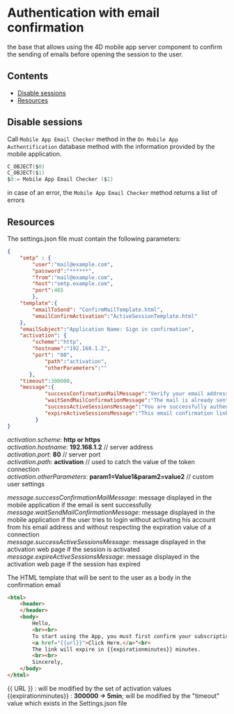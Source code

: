 # Authentication with email confirmation

the base that allows using the 4D mobile app server component to confirm the sending of emails before opening the session to the user.

##  Contents ##
- [Disable sessions](#DisableSessions)
- [Resources](#Resources)

## Disable sessions ##

Call `Mobile App Email Checker`  method in the `On Mobile App Authentification` database  method with the information provided by the mobile application.

```swift
C_OBJECT($0)
C_OBJECT($1)
$0:= Mobile App Email Checker ($1)
```
in case of an error, the `Mobile App Email Checker` method returns a list of errors

## Resources ##

The settings.json file must contain the following parameters:

```json
{
	"smtp" : {
		"user":"mail@example.com",
		"password":"******",
		"from":"mail@example.com",
		"host":"smtp.example.com",
		"port":465
        },
	"template":{    
		"emailToSend": "ConfirmMailTemplate.html",
		"emailConfirmActivation":"ActiveSessionTemplate.html"
	},
	"emailSubject":"Application Name: Sign in confirmation",
	"activation": {
		"scheme":"http",
		"hostname":"192.168.1.2",
        "port": "80",
    		"path":"activation",
    		"otherParameters":""
  	   },
  	"timeout":300000,
  	"message":{
    		"successConfirmationMailMessage":"Verify your email address",
    		"waitSendMailConfirmationMessage":"The mail is already sent thank you to wait before sending again",
    		"successActiveSessionsMessage":"You are successfully authenticated",
    		"expireActiveSessionsMessage":"This email confirmation link has expired!"
	     }
}
```
*activation.scheme*: **http or https** \
*activation.hostname*: **192.168.1.2** // server address \
*activation.port*: **80** // server port \
*activation.path*: **activation** // used to catch the value of the token connection \
*activation.otherParameters*: **param1=Value1&param2=value2** // custom user settings

*message.successConfirmationMailMessage*: message displayed in the mobile application if the email is sent successfully \
*message.waitSendMailConfirmationMessage*: message displayed in the mobile application if the user tries to login without activating his account from his email address and without respecting the expiration value of a connection \
*message.successActiveSessionsMessage*: message displayed in the activation web page if the session is activated \
*message.expireActiveSessionsMessage*: message displayed in the activation web page if the session has expired

The HTML template that will be sent to the user as a body in the confirmation email

```html
<html>
    <header>
    </header>
    <body>
        Hello,
        <br><br>
        To start using the App, you must first confirm your subscription by clicking on the following link:
        <a href="{{url}}">Click Here.</a>"<br>
        The link will expire in {{expirationminutes}} minutes.
        <br><br>
        Sincerely,
    </body>
</html>
```

{{ URL }} : will be modified by the set of activation values \
{{expirationminutes}} : **300000 -> 5min**; will be modified by the "timeout" value which exists in the Settings.json file
